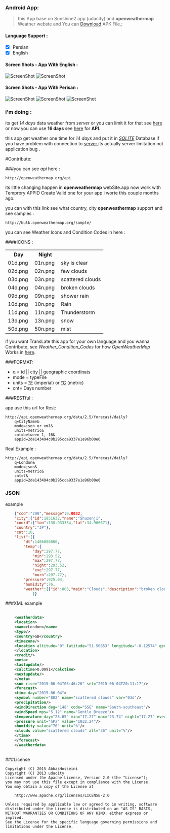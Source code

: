 
### Android App:

>this App base on Sunshine2 app (udacity) and **openweathermap** Weather webste and You can [Download](https://raw.githubusercontent.com/abbashosseini/Android-Persian-weather/master/app/app-release.apk) APK File.;

#### Language Support :

- [x]  Persian
- [x]  English
	
#### Screen Shots - App With English :
![ScreenShot](https://github.com/abbashosseini/Android-Persian-weather/blob/master/ScreenShots/ScreenShot1.gif)
![ScreenShot](https://github.com/abbashosseini/Android-Persian-weather/blob/master/ScreenShots/ScreenShot2.gif)


#### Screen Shots - App With Perisan :
![ScreenShot](https://github.com/abbashosseini/Android-Persian-weather/blob/master/4.jpg)
![ScreenShot](https://github.com/abbashosseini/Android-Persian-weather/blob/master/2.jpg)
![ScreenShot](https://github.com/abbashosseini/Android-Persian-weather/blob/master/3.jpg)

### i'm doing :

its get *14 days* data weather from *server* or you can limit it for that see [here](http://openweathermap.org/forecast5) or now you can use **16 days** see [here](http://openweathermap.org/forecast16) for **API**.

this app get weather one time for *14 days* and put it in [*SQLITE*](http://developer.android.com/guide/topics/providers/content-providers.html) Database if you have problem with connection to [server ](http://openweathermap.org/) its actually server limitation not application bug .


#Contribute:


###you can see *api* here :

	http://openweathermap.org/api

its little changing happen in **openweathermap** webSite.app now work with Temprory APPID Create Valid one for your app 
i worte this couple months ago.

you can with this link see what country, city **openweathermap** support and see samples :

	http://bulk.openweathermap.org/sample/


you can see Weather Icons and Condition Codes in here :


####ICONS : 

<table>
		<tbody><tr>
			<th> Day </th>
			<th>Night  </th>
			<th></th>
		</tr>
		<tr>
			<td>01d.png  <img src="http://openweathermap.org/img/w/01d.png" alt="">  </td>
			<td> 01n.png  <img src="http://openweathermap.org/img/w/01n.png" alt="">  </td>
			<td> sky is clear </td>
		</tr>
		<tr>
			<td>02d.png  <img src="http://openweathermap.org/img/w/02d.png" alt=""> </td>
			<td> 02n.png  <img src="http://openweathermap.org/img/w/02n.png" alt="">  </td>
			<td> few clouds </td>
		</tr>
		<tr>
			<td>03d.png  <img src="http://openweathermap.org/img/w/03d.png" alt="">  </td>
			<td> 03n.png  <img src="http://openweathermap.org/img/w/03n.png" alt="">  </td>
			<td> scattered clouds </td>
		</tr>
		<tr>
			<td>04d.png  <img src="http://openweathermap.org/img/w/04d.png" alt=""> </td>
			<td> 04n.png  <img src="http://openweathermap.org/img/w/04n.png" alt="">  </td>
			<td> broken clouds </td>
		</tr>
		<tr>
			<td>09d.png  <img src="http://openweathermap.org/img/w/09d.png" alt="">  </td>
			<td> 09n.png  <img src="http://openweathermap.org/img/w/09n.png" alt="">  </td>
			<td> shower rain </td>
		</tr>
		<tr>
			<td>10d.png  <img src="http://openweathermap.org/img/w/10d.png" alt="">  </td>
			<td> 10n.png  <img src="http://openweathermap.org/img/w/10n.png" alt="">  </td>
			<td> Rain </td>
		</tr>
		<tr>
			<td>11d.png  <img src="http://openweathermap.org/img/w/11d.png" alt="">  </td>
			<td> 11n.png  <img src="http://openweathermap.org/img/w/11n.png" alt="">  </td>
			<td> Thunderstorm </td>
		</tr>
		<tr>
			<td>13d.png  <img src="http://openweathermap.org/img/w/13d.png" alt="">  </td>
			<td> 13n.png  <img src="http://openweathermap.org/img/w/13n.png" alt="">  </td>
			<td> snow  </td>
		</tr>
		<tr>
			<td>50d.png  <img src="http://openweathermap.org/img/w/50d.png" alt="">  </td>
			<td> 50n.png  <img src="http://openweathermap.org/img/w/50n.png" alt="">  </td>
			<td> mist </td>
		</tr>
	</tbody></table>

if you want TransLate this app  for your own language and you wanna Contribute, see *Weather_Condition_Codes*  for how *OpenWeatherMap* Works in [here](http://bugs.openweathermap.org/projects/api/wiki/Weather_Condition_Codes).
	
###FORMAT:

* q = id || city || geographic coordinats
* mode = typeFile
* units =  [°F](https://en.wikipedia.org/wiki/Fahrenheit) (imperial) or [°C](https://en.wikipedia.org/wiki/Celsius) (metric)
* cnt= Days number
	


###RESTful :

app use this url for Rest:

	http://api.openweathermap.org/data/2.5/forecast/daily?
		q=CityName&
		mode=json or xml&
		units=metric&
		cnt=between 1, 16&
		appid=2de143494c0b295cca9337e1e96b00e0

Real Example :

	http://api.openweathermap.org/data/2.5/forecast/daily?
		q=London&
		mode=json&
		units=metric&
		cnt=7&
		appid=2de143494c0b295cca9337e1e96b00e0
		
### JSON
example
```json
	{"cod":"200","message":0.0032,
	"city":{"id":1851632,"name":"Shuzenji",
	"coord":{"lon":138.933334,"lat":34.966671},
	"country":"JP"},
	"cnt":10,
	"list":[{
	    "dt":1406080800,
	    "temp":{
	        "day":297.77,
	        "min":293.52,
	        "max":297.77,
	        "night":293.52,
	        "eve":297.77,
	        "morn":297.77},
	    "pressure":925.04,
	    "humidity":76,
	    "weather":[{"id":803,"main":"Clouds","description":"broken clouds","icon":"04d"}],}
	        ]}
```	        
###XML
example
```xml	
	
	<weatherdata>
	<location>
	<name>London</name>
	<type/>
	<country>GB</country>
	<timezone/>
	<location altitude="0" latitude="51.50853" longitude="-0.12574" geobase="geonames" geobaseid="0"/>
	</location>
	<credit/>
	<meta>
	<lastupdate/>
	<calctime>0.0091</calctime>
	<nextupdate/>
	</meta>
	<sun rise="2015-06-04T03:46:26" set="2015-06-04T20:11:17"/>
	<forecast>
	<time day="2015-06-04">
	<symbol number="802" name="scattered clouds" var="03d"/>
	<precipitation/>
	<windDirection deg="148" code="SSE" name="South-southeast"/>
	<windSpeed mps="5.12" name="Gentle Breeze"/>
	<temperature day="23.65" min="17.27" max="23.74" night="17.27" eve="22.94" morn="17.54"/>
	<pressure unit="hPa" value="1032.24"/>
	<humidity value="70" unit="%"/>
	<clouds value="scattered clouds" all="36" unit="%"/>
	</time>
	</forecast>
	</weatherdata>
	
```
###License

	Copyright (C) 2015 AbbasHosseini
	Copyright (C) 2013 udacity
	Licensed under the Apache License, Version 2.0 (the "License");
	you may not use this file except in compliance with the License.
	You may obtain a copy of the License at
	
	    http://www.apache.org/licenses/LICENSE-2.0
	
	Unless required by applicable law or agreed to in writing, software
	distributed under the License is distributed on an "AS IS" BASIS,
	WITHOUT WARRANTIES OR CONDITIONS OF ANY KIND, either express or implied.
	See the License for the specific language governing permissions and
	limitations under the License.
